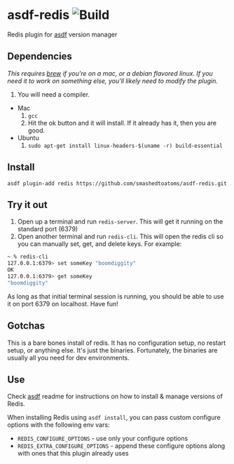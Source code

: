 # asdf-redis ![Build](https://github.com/smashedtoatoms/asdf-redis/workflows/Build/badge.svg?branch=master)

Redis plugin for [asdf](https://github.com/asdf-vm/asdf) version manager

## Dependencies
_This requires [brew](http://brew.sh) if you're on a mac, or a debian flavored linux.  If you need it to work on something else, you'll likely need to modify the plugin._

1. You will need a compiler.
  * Mac
    1. ```gcc```
    1. Hit the ok button and it will install.  If it already has it, then you are good.
  * Ubuntu
    1. ```sudo apt-get install linux-headers-$(uname -r) build-essential```

## Install

```
asdf plugin-add redis https://github.com/smashedtoatoms/asdf-redis.git
```

## Try it out
1. Open up a terminal and run `redis-server`.  This will get it running on the standard port (6379)
1. Open another terminal and run `redis-cli`.   This will open the redis cli so you can manually set, get, and delete keys.  For example:
```sh
~ % redis-cli
127.0.0.1:6379> set someKey "boomdiggity"
OK
127.0.0.1:6379> get someKey
"boomdiggity"
```
As long as that initial terminal session is running, you should be able to use it on port 6379 on localhost.  Have fun!

## Gotchas
This is a bare bones install of redis.  It has no configuration setup, no restart setup, or anything else.  It's just the binaries.  Fortunately, the binaries are usually all you need for dev environments.

## Use

Check [asdf](https://github.com/asdf-vm/asdf) readme for instructions on how to install & manage versions of Redis.

When installing Redis using `asdf install`, you can pass custom configure options with the following env vars:

* `REDIS_CONFIGURE_OPTIONS` - use only your configure options
* `REDIS_EXTRA_CONFIGURE_OPTIONS` - append these configure options along with ones that this plugin already uses
